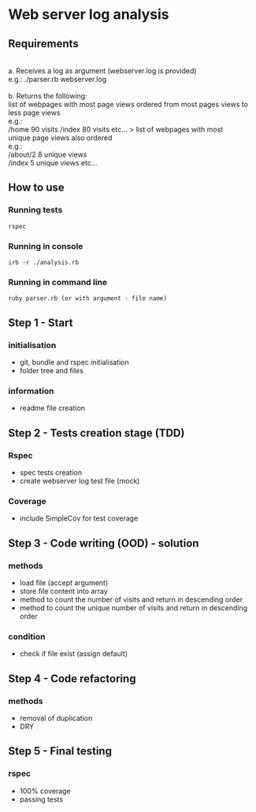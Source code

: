 # Web server log analysis

## Requirements 
\
a. Receives a log as argument (webserver.log is provided)\
e.g.: ./parser.rb webserver.log\
\
b. Returns the following:\
list of webpages with most page views ordered from most pages views to less page views\
e.g.:\
/home 90 visits /index 80 visits etc... > list of webpages with most\
unique page views also ordered\
e.g.:\
/about/2 8 unique views\
/index 5 unique views etc...

## How to use

### Running tests
```
rspec
```
### Running in console
```
irb -r ./analysis.rb
```
### Running in command line
```
ruby parser.rb (or with argument - file name)
```

## Step 1 - Start

### initialisation

- git, bundle and rspec initialisation
- folder tree and files

### information

- readme file creation

## Step 2 - Tests creation stage (TDD)

### Rspec

- spec tests creation 
- create webserver log test file (mock)

### Coverage 

- include SimpleCov for test coverage

## Step 3 - Code writing (OOD) - solution

### methods

- load file (accept argument)
- store file content into array
- method to count the number of visits and return in descending order
- method to count the unique number of visits and return in descending order

### condition

- check if file exist (assign default)

## Step 4 - Code refactoring

### methods

- removal of duplication
- DRY

## Step 5 - Final testing

### rspec

- 100% coverage
- passing tests
